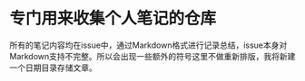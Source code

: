 # 专门用来收集个人笔记的仓库

所有的笔记内容均在issue中，通过Markdown格式进行记录总结，issue本身对Markdown支持不完整。所以会出现一些额外的符号这里不做重新排版，我将新建一个日期目录存储文章。